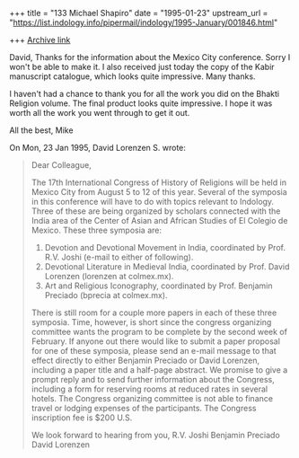 +++
title = "133 Michael Shapiro"
date = "1995-01-23"
upstream_url = "https://list.indology.info/pipermail/indology/1995-January/001846.html"

+++
[Archive link](https://list.indology.info/pipermail/indology/1995-January/001846.html)

David,
Thanks for the information about the Mexico City conference.  Sorry I 
won't be able to make it.  I also received just today the copy of the 
Kabir manuscript catalogue, which looks quite impressive.  Many thanks.

I haven't had a chance to thank you for all the work you did on the 
Bhakti Religion volume.  The final product looks quite impressive.  I 
hope it was worth all the work you went through to get it out.

All the best,
Mike

On Mon, 23 Jan 1995, David Lorenzen S. wrote:

> 
> Dear Colleague,
> 
> 	The 17th International Congress of History of Religions will be 
> held in Mexico City from August 5 to 12 of this year.  Several of the 
> symposia in this conference will have to do with topics relevant to 
> Indology.  Three of these are being organized by scholars connected 
> with the India area of the Center of Asian and African Studies of El 
> Colegio de Mexico.  These three symposia are:
> 
> 	1. Devotion and Devotional Movement in India, coordinated by 
> Prof. R.V. Joshi (e-mail to either of following).
> 	2. Devotional Literature in Medieval India, coordinated by Prof.
> David Lorenzen (lorenzen at colmex.mx).
> 	3. Art and Religious Iconography, coordinated by Prof. Benjamin
> Preciado (bprecia at colmex.mx). 
> 
> 	There is still room for a couple more papers in each of these
> three symposia.  Time, however, is short since the congress organizing
> committee wants the program to be complete by the second week of February. 
> If anyone out there would like to submit a paper proposal for one of these
> symposia, please send an e-mail message to that effect directly to either
> Benjamin Preciado or David Lorenzen, including a paper title and a
> half-page abstract.  We promise to give a prompt reply and to send further
> information about the Congress, including a form for reserving rooms at
> reduced rates in several hotels.  The Congress organizing committee is not
> able to finance travel or lodging expenses of the participants.  The 
> Congress inscription fee is $200 U.S. 
> 
> 	We look forward to hearing from you,
> 		R.V. Joshi
> 		Benjamin Preciado
> 		David Lorenzen
> 
>    
> 
> 
> 
>  
> 





